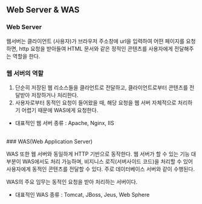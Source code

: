 ## Web Server & WAS

### Web Server

웹서버는 클라이언트 (사용자)가 브라우저 주소창에 url을 입력하여 어떤 페이지를 요청하면, http 요청을 받아들여 HTML 문서와 같은 정적인 콘텐츠를 사용자에게 전달해주는 역할을 한다.

### 웹 서버의 역할

1. 단순히 저장된 웹 리소스들을 클라언트로 전달하고, 클라이언트로부터 콘텐츠를 전달받아 저장하거나 처리한다.
2. 사용자로부터 동적인 요청이 들어왔을 때, 해당 요청을 웹 서버 자체적으로 처리하기 어렵기 때문에 WAS에게 요청한다.
- 대표적인 웹 서버 종류 : Apache, Nginx, IIS

<br>
### WAS(Web Application Server)

WAS 또한 웹 서버와 동일하게 HTTP 기반으로 동작한다. 웹 서버가 할 수 있는 기능 대부분이 WAS에서도 처리 가능하며, 비지니스 로직(서버사이드 코드)을 처리할 수 있어 사용자에게 동적인 콘텐츠를 전달할 수 있다. 주로 데이터베이스 서버와 같이 수행된다.

WAS의 주요 임무는 동적인 요청을 받아 처리하는 서버이다.
- 대표적인 WAS 종류 : Tomcat, JBoss, Jeus, Web Sphere

